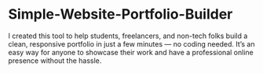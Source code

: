 # Simple-Website-Portfolio-Builder
I created this tool to help students, freelancers, and non-tech folks build a clean, responsive portfolio in just a few minutes — no coding needed. It’s an easy way for anyone to showcase their work and have a professional online presence without the hassle.
